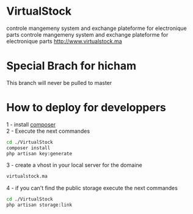 # VirtualStock
controle mangemeny system and exchange plateforme for electronique parts controle mangemeny system and exchange plateforme for electronique parts http://www.virtualstock.ma

# Special Brach for hicham 

This branch will never be pulled to master 

# How to deploy for developpers 

1 - install <a href="https://getcomposer.org/">composer</a> <br>
2 - Execute the next commandes 

```sh
cd ./VirtualStock
composer install
php artisan key:generate
```
3 - create a vhost in your local server for the domaine 

```sh
virtualstock.ma
```

4 - if you can't find the public storage execute the next commandes

```sh
cd ./VirtualStock
php artisan storage:link
```